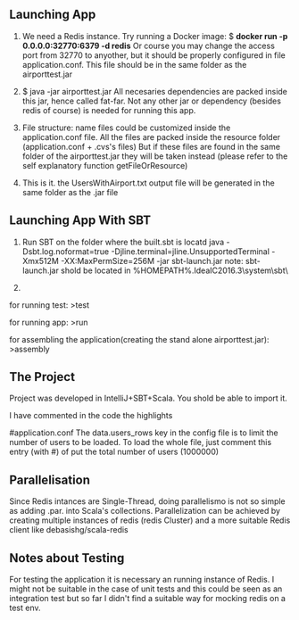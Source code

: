 ## Launching App

1) We need a Redis instance. Try running a Docker image:
		$ **docker run -p 0.0.0.0:32770:6379 -d redis**
Or course you may change the access port from 32770 to anyother, but it should be properly 
configured in file application.conf. This file should be in the same folder as the airporttest.jar

2) $ java -jar airporttest.jar
All necesaries dependencies are packed inside this jar, hence called fat-far.
Not any other jar or dependency (besides redis of course) is needed for running this app.


3) File structure: name files could be customized inside the application.conf file.
All the files are packed inside the resource folder (application.conf + .cvs's files)
But if these files are found in the same folder of the airporttest.jar they will be taken instead
(please refer to the self explanatory function getFileOrResource)

4) This is it. the UsersWithAirport.txt output file will be generated in the same folder as the .jar file

## Launching App With SBT

1) Run SBT on the folder where the built.sbt is locatd
java -Dsbt.log.noformat=true -Djline.terminal=jline.UnsupportedTerminal -Xmx512M -XX:MaxPermSize=256M -jar sbt-launch.jar
note: sbt-launch.jar shold be located in %HOMEPATH%\.IdeaIC2016.3\system\sbt\

2)
 for running test:
	>test
 
 for running app:
	>run

 for assembling the application(creating the stand alone airporttest.jar):
	>assembly

## The Project

Project was developed in IntelliJ+SBT+Scala.
You shold be able to import it.

I have commented in the code the highlights

#application.conf
The data.users_rows key in the config file is to limit the number of users to be loaded.
To load the whole file, just comment this entry (with #) of put the total number of users (1000000)

## Parallelisation
Since Redis intances are Single-Thread, doing parallelismo is not so simple as adding .par. into Scala's collections.
Parallelization can be achieved by creating multiple instances of redis (redis Cluster) and a more suitable Redis client like debasishg/scala-redis

## Notes about Testing
For testing the application it is necessary an running instance of Redis. 
I might not be suitable in the case of unit tests and this could be seen as an integration test but so far 
I didn't find a suitable way for mocking redis on a test env.





